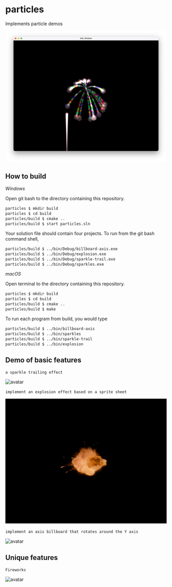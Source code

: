 # particles

Implements particle demos

![avatar](/arts/fireworks.png)

## How to build

*Windows*

Open git bash to the directory containing this repository.

```
particles $ mkdir build
particles $ cd build
particles/build $ cmake ..
particles/build $ start particles.sln
```

Your solution file should contain four projects.
To run from the git bash command shell, 

```
particles/build $ ../bin/Debug/billboard-axis.exe
particles/build $ ../bin/Debug/explosion.exe
particles/build $ ../bin/Debug/sparkle-trail.exe
particles/build $ ../bin/Debug/sparkles.exe
```

*macOS*

Open terminal to the directory containing this repository.

```
particles $ mkdir build
particles $ cd build
particles/build $ cmake ..
particles/build $ make
```

To run each program from build, you would type

```
particles/build $ ../bin/billboard-axis
particles/build $ ../bin/sparkles
particles/build $ ../bin/sparkle-trail
particles/build $ ../bin/explosion
```

## Demo of basic features
```
a sparkle trailing effect
```
![avatar](/arts/sparkle-trail.gif)
```
implement an explosion effect based on a sprite sheet
```
![avatar](/arts/explosion.gif)
```
implement an axis billboard that rotates around the Y axis
```
![avatar](/arts/billboard-axis.gif)

## Unique features 

```
Fireworks
```
![avatar](/arts/fireworks.gif)

